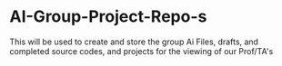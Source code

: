 # AI-Group-Project-Repo-s
This will be used to create and store the group Ai Files, drafts, and completed source codes, and projects for the viewing of our Prof/TA's
